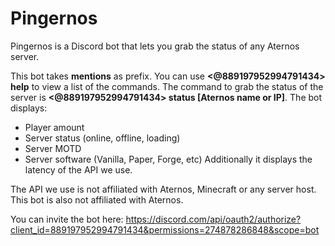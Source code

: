 # Pingernos
Pingernos is a Discord bot that lets you grab the status of any Aternos server.

This bot takes **mentions** as prefix. You can use **<@889197952994791434> help** to view a list of the commands.
The command to grab the status of the server is **<@889197952994791434> status [Aternos name or IP]**.
The bot displays:
- Player amount
- Server status (online, offline, loading)
- Server MOTD
- Server software (Vanilla, Paper, Forge, etc)
Additionally it displays the latency of the API we use.

The API we use is not affiliated with Aternos, Minecraft or any server host. This bot is also not affiliated with Aternos.

You can invite the bot here: https://discord.com/api/oauth2/authorize?client_id=889197952994791434&permissions=274878286848&scope=bot

